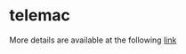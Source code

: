 # telemac

More details are available at the following [link](https://claudegrasland.github.io/telemac/)
